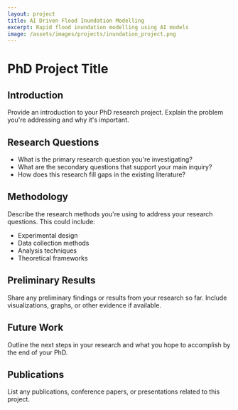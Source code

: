 ```yaml
---
layout: project
title: AI Driven Flood Inundation Modelling
excerpt: Rapid flood inundation modelling using AI models
image: /assets/images/projects/inundation_project.png
---
```


# PhD Project Title

## Introduction

Provide an introduction to your PhD research project. Explain the problem you're addressing and why it's important.

## Research Questions

- What is the primary research question you're investigating?
- What are the secondary questions that support your main inquiry?
- How does this research fill gaps in the existing literature?

## Methodology

Describe the research methods you're using to address your research questions. This could include:

- Experimental design
- Data collection methods
- Analysis techniques
- Theoretical frameworks

## Preliminary Results

Share any preliminary findings or results from your research so far. Include visualizations, graphs, or other evidence if available.

## Future Work

Outline the next steps in your research and what you hope to accomplish by the end of your PhD.

## Publications

List any publications, conference papers, or presentations related to this project.
